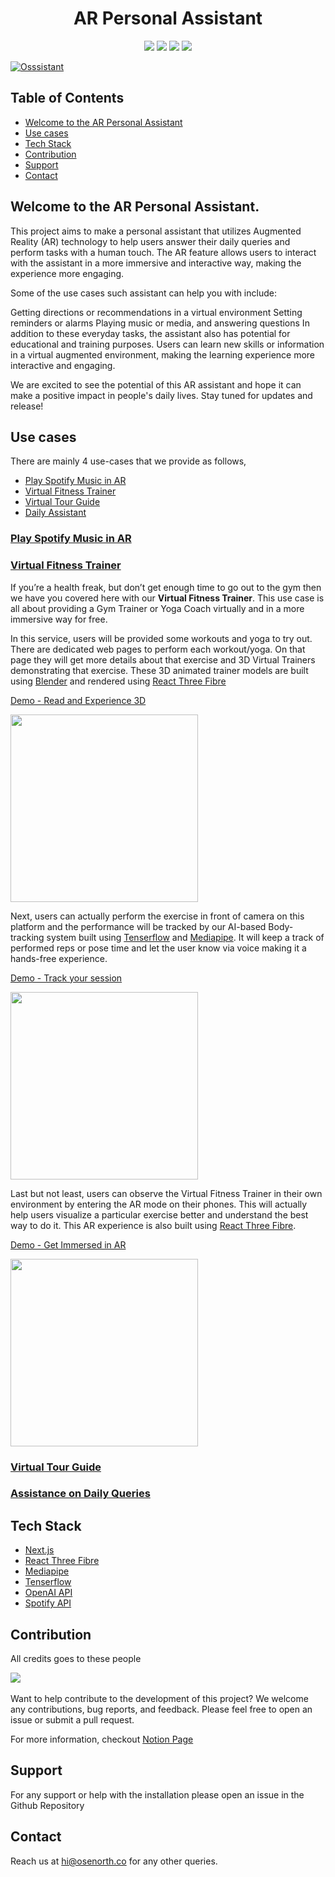 <h1 align="center">AR Personal Assistant</h1>

<p align="center">
  <img src="https://img.shields.io/github/stars/osenorth/AR-Personal-Assistant?style=for-the-badge" />
  <img src="https://img.shields.io/github/forks/osenorth/AR-Personal-Assistant?style=for-the-badge" />
  <img src="https://img.shields.io/github/contributors/osenorth/AR-Personal-Assistant?style=for-the-badge" />
  <img src="https://img.shields.io/github/issues-pr-closed-raw/osenorth/AR-Personal-Assistant?style=for-the-badge" />
</p>

[![Osssistant](https://github.com/ShwetKhatri2001/AR-Personal-Assistant/assets/56475750/8f145fe3-8fb1-4c47-bfb6-a9926d74b007)](https://ar-personal-assistant-xros.vercel.app)

## Table of Contents

 - [Welcome to the AR Personal Assistant](#welcome)
 - [Use cases](#use-cases)
 - [Tech Stack](#techstack)
 - [Contribution](#contribution)
 - [Support](#support)
 - [Contact](#contact)
   
<a name="welcome"></a>
## Welcome to the AR Personal Assistant.
This project aims to make a personal assistant that utilizes Augmented Reality (AR) technology to help users answer their daily queries and perform tasks with a human touch. The AR feature allows users to interact with the assistant in a more immersive and interactive way, making the experience more engaging.

Some of the use cases such assistant can help you with include:

Getting directions or recommendations in a virtual environment
Setting reminders or alarms
Playing music or media, and answering questions
In addition to these everyday tasks, the assistant also has potential for educational and training purposes. Users can learn new skills or information in a virtual augmented environment, making the learning experience more interactive and engaging.

We are excited to see the potential of this AR assistant and hope it can make a positive impact in people's daily lives. Stay tuned for updates and release!

<a name="use-cases"></a>
## Use cases
There are mainly 4 use-cases that we provide as follows,
- [Play Spotify Music in AR](#ar-spotify-music)
- [Virtual Fitness Trainer](#fitness-trainer)
- [Virtual Tour Guide](#tour-guide)
- [Daily Assistant](#daily-assistant)
  
<a name="ar-spotify-music"></a>
### [Play Spotify Music in AR](https://ar-personal-assistant-xros.vercel.app/music)

<a name="fitness-trainer"></a>
### [Virtual Fitness Trainer](https://ar-personal-assistant-xros.vercel.app/fitnesstrainer)

If you’re a health freak, but don’t get enough time to go out to the gym then we have you covered here with our <b>Virtual Fitness Trainer</b>.
This use case is all about providing a Gym Trainer or Yoga Coach virtually and in a more immersive way for free. 

In this service, users will be provided some workouts and yoga to try out. There are dedicated web pages to perform each workout/yoga. On that page they will get more details about that exercise and 3D Virtual Trainers demonstrating that exercise. These 3D animated trainer models are built using [Blender](https://www.blender.org/) and rendered using [React Three Fibre](https://docs.pmnd.rs/react-three-fiber)

<a href="https://share.vidyard.com/watch/D1RXCkcgWP31KBmAEGjDnS">Demo - Read and Experience 3D</a>

<a href="https://share.vidyard.com/watch/D1RXCkcgWP31KBmAEGjDnS"><img src="https://play.vidyard.com/D1RXCkcgWP31KBmAEGjDnS.jpg" height="300"></a>

Next, users can actually perform the exercise in front of camera on this platform and the performance will be tracked by our AI-based Body-tracking system built using [Tenserflow](https://www.tensorflow.org/lite/examples/pose_estimation/overview) and [Mediapipe](https://mediapipe-studio.webapps.google.com/home). It will keep a track of performed reps or pose time and let the user know via voice making it a hands-free experience.

<a href="https://share.vidyard.com/watch/xaYAyy4ndBWiNhvJiU5KbG">Demo - Track your session</a>

<a href="https://share.vidyard.com/watch/xaYAyy4ndBWiNhvJiU5KbG"><img src="https://play.vidyard.com/xaYAyy4ndBWiNhvJiU5KbG.jpg" height="300"></a>

Last but not least, users can observe the Virtual Fitness Trainer in their own environment by entering the AR mode on their phones. This will actually help users visualize a particular exercise better and understand the best way to do it. This AR experience is also built using [React Three Fibre](https://docs.pmnd.rs/react-three-fiber).


<a href="https://share.vidyard.com/watch/qLWzQzP5h4arA5Aqnrgho2">Demo - Get Immersed in AR</a>

<a href="https://share.vidyard.com/watch/qLWzQzP5h4arA5Aqnrgho2"><img src="https://play.vidyard.com/qLWzQzP5h4arA5Aqnrgho2.jpg" height="300"></a>

<a name="tour-guide"></a>
### [Virtual Tour Guide](https://ar-personal-assistant-xros.vercel.app/tourguide)

<a name="daily-assistant"></a>
### [Assistance on Daily Queries](https://ar-personal-assistant-xros.vercel.app/chat)

<a name="techstack"><a/>
## Tech Stack
- <a href="https://nextjs.org/">Next.js</a>
- <a href="https://docs.pmnd.rs/react-three-fiber">React Three Fibre</a>
- <a href="https://mediapipe-studio.webapps.google.com">Mediapipe</a>
- <a href="https://www.tensorflow.org/lite/examples/pose_estimation/overview">Tenserflow</a>
- <a href="https://platform.openai.com/docs/api-reference">OpenAI API</a>
- <a href="https://developer.spotify.com/documentation/web-api">Spotify API</a>

<a name="contribution"><a/>
## Contribution

All credits goes to these people

<a href="https://github.com/osenorth/AR-Personal-Assistant/graphs/contributors">
   <img src="https://contrib.rocks/image?repo=osenorth/AR-Personal-Assistant" />
</a>
<br/>
<br/>
Want to help contribute to the development of this project? We welcome any contributions, bug reports, and feedback. Please feel free to open an issue or submit a pull request.

For more information, checkout [Notion Page](https://osenorth.notion.site/AR-Personal-Assistant-2c09623734294109b375d6157b5a549c)

<a name="support"><a/>
## Support
For any support or help with the installation please open an issue in the Github Repository

<a name="contact"><a/>
## Contact
Reach us at hi@osenorth.co for any other queries.



